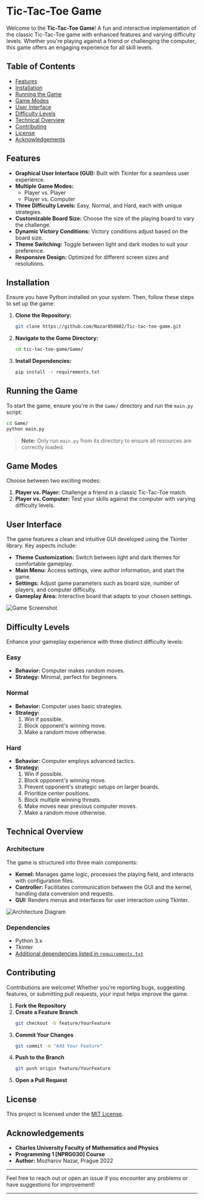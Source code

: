 # Tic-Tac-Toe Game

Welcome to the **Tic-Tac-Toe Game**! A fun and interactive implementation of the classic Tic-Tac-Toe game with enhanced features and varying difficulty levels. Whether you're playing against a friend or challenging the computer, this game offers an engaging experience for all skill levels.

## Table of Contents
- [Features](#features)
- [Installation](#installation)
- [Running the Game](#running-the-game)
- [Game Modes](#game-modes)
- [User Interface](#user-interface)
- [Difficulty Levels](#difficulty-levels)
- [Technical Overview](#technical-overview)
- [Contributing](#contributing)
- [License](#license)
- [Acknowledgements](#acknowledgements)

## Features
- **Graphical User Interface (GUI):** Built with Tkinter for a seamless user experience.
- **Multiple Game Modes:**
  - Player vs. Player
  - Player vs. Computer
- **Three Difficulty Levels:** Easy, Normal, and Hard, each with unique strategies.
- **Customizable Board Size:** Choose the size of the playing board to vary the challenge.
- **Dynamic Victory Conditions:** Victory conditions adjust based on the board size.
- **Theme Switching:** Toggle between light and dark modes to suit your preference.
- **Responsive Design:** Optimized for different screen sizes and resolutions.

## Installation

Ensure you have Python installed on your system. Then, follow these steps to set up the game:

1. **Clone the Repository:**
    ```bash
    git clone https://github.com/Nazar050802/Tic-tac-toe-game.git
    ```
2. **Navigate to the Game Directory:**
    ```bash
    cd tic-tac-toe-game/Game/
    ```
3. **Install Dependencies:**
    ```bash
    pip install -r requirements.txt
    ```

## Running the Game

To start the game, ensure you're in the `Game/` directory and run the `main.py` script:

```bash
cd Game/
python main.py
```

> **Note:** Only run `main.py` from its directory to ensure all resources are correctly loaded.

## Game Modes

Choose between two exciting modes:

1. **Player vs. Player:** Challenge a friend in a classic Tic-Tac-Toe match.
2. **Player vs. Computer:** Test your skills against the computer with varying difficulty levels.

## User Interface

The game features a clean and intuitive GUI developed using the Tkinter library. Key aspects include:

- **Theme Customization:** Switch between light and dark themes for comfortable gameplay.
- **Main Menu:** Access settings, view author information, and start the game.
- **Settings:** Adjust game parameters such as board size, number of players, and computer difficulty.
- **Gameplay Area:** Interactive board that adapts to your chosen settings.

![Game Screenshot](https://github.com/Nazar050802/Tic-tac-toe-game/blob/main/Documentation/pictures/gui_structure.jpg)

## Difficulty Levels

Enhance your gameplay experience with three distinct difficulty levels:

### Easy
- **Behavior:** Computer makes random moves.
- **Strategy:** Minimal, perfect for beginners.

### Normal
- **Behavior:** Computer uses basic strategies.
- **Strategy:**
  1. Win if possible.
  2. Block opponent's winning move.
  3. Make a random move otherwise.

### Hard
- **Behavior:** Computer employs advanced tactics.
- **Strategy:**
  1. Win if possible.
  2. Block opponent's winning move.
  3. Prevent opponent's strategic setups on larger boards.
  4. Prioritize center positions.
  5. Block multiple winning threats.
  6. Make moves near previous computer moves.
  7. Make a random move otherwise.

## Technical Overview

### Architecture
The game is structured into three main components:

- **Kernel:** Manages game logic, processes the playing field, and interacts with configuration files.
- **Controller:** Facilitates communication between the GUI and the kernel, handling data conversion and requests.
- **GUI:** Renders menus and interfaces for user interaction using Tkinter.

![Architecture Diagram](https://github.com/Nazar050802/Tic-tac-toe-game/blob/main/Documentation/pictures/classes_dependencies%20.jpg)

### Dependencies
- Python 3.x
- Tkinter
- [Additional dependencies listed in `requirements.txt`](#installation)

## Contributing

Contributions are welcome! Whether you're reporting bugs, suggesting features, or submitting pull requests, your input helps improve the game.

1. **Fork the Repository**
2. **Create a Feature Branch**
    ```bash
    git checkout -b feature/YourFeature
    ```
3. **Commit Your Changes**
    ```bash
    git commit -m "Add Your Feature"
    ```
4. **Push to the Branch**
    ```bash
    git push origin feature/YourFeature
    ```
5. **Open a Pull Request**

## License

This project is licensed under the [MIT License](LICENSE).

## Acknowledgements

- **Charles University Faculty of Mathematics and Physics**
- **Programming 1 [NPRG030] Course**
- **Author:** Mozharov Nazar, Prague 2022

---

Feel free to reach out or open an issue if you encounter any problems or have suggestions for improvement!

---
